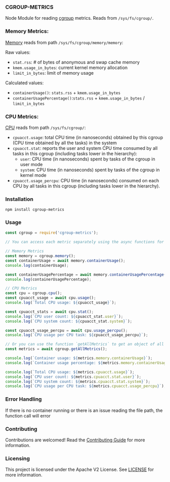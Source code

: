 ### CGROUP-METRICS

Node Module for reading [cgroup](https://www.kernel.org/doc/Documentation/cgroup-v1/) metrics. Reads from `/sys/fs/cgroup/`. 

### Memory Metrics:

[Memory](https://www.kernel.org/doc/Documentation/cgroup-v1/memory.txt) reads from path `/sys/fs/cgroup/memory/memory`:

Raw values:
- `stat.rss`: # of bytes of anonymous and swap cache memory
- `kmem.usage_in_bytes`: current kernel memory allocation
- `limit_in_bytes`: limit of memory usage

Calculated values:
- `containerUsage()`: `stats.rss` + `kmem.usage_in_bytes`
- `containerUsagePercentage()`:`stats.rss` + `kmem.usage_in_bytes` / `limit_in_bytes`

### CPU Metrics:
[CPU](https://www.kernel.org/doc/Documentation/cgroup-v1/cpuacct.txt) reads from path `/sys/fs/cgroup/`:

- `cpuacct.usage`: total CPU time (in nanoseconds) obtained by this cgroup (CPU time obtained by all the tasks)
in the system
- `cpuacct.stat`: reports the user and system CPU time consumed by all tasks in this cgroup (including tasks lower in the hierarchy):
    - `user`: CPU time (in nanoseconds) spent by tasks of the cgroup in user mode
    - `system`: CPU time (in nanoseconds) spent by tasks of the cgroup in kernel mode
- `cpuacct.usage_percpu`: CPU time (in nanoseconds) consumed on each CPU by all tasks in this cgroup (including tasks lower in the hierarchy).


### Installation

```
npm install cgroup-metrics
```

### Usage

```javascript
const cgroup = require('cgroup-metrics');

// You can access each metric separately using the async functions for each metric

// Memory Metrics
const memory = cgroup.memory();
const containerUsage = await memory.containerUsage();
console.log(containerUsage);

const containerUsagePercentage = await memory.containerUsagePercentage(containerUsage);
console.log(containerUsagePercentage);

// CPU Metrics
const cpu = cgroup.cpu();
const cpuacct_usage = await cpu.usage();
console.log(`Total CPU usage: ${cpuacct_usage}`);

const cpuacct_stats = await cpu.stat();
console.log(`CPU user count: ${cpuacct_stat.user}`);
console.log(`CPU system count: ${cpuacct_stat.system}`);

const cpuacct_usage_percpu = await cpu.usage_percpu();
console.log(`CPU usage per CPU task: ${cpuacct_usage_percpu}`);

// Or you can use the function `getAllMetrics` to get an object of all the metrics
const metrics = await cgroup.getAllMetrics();

console.log(`Container usage: ${metrics.memory.containerUsage}`);
console.log(`Container usage percentage: ${metrics.memory.containerUsagePercentage}`);

console.log(`Total CPU usage: ${metrics.cpuacct.usage}`);
console.log(`CPU user count: ${metrics.cpuacct.stat.user}`);
console.log(`CPU system count: ${metrics.cpuacct.stat.system}`);
console.log(`CPU usage per CPU task: ${metrics.cpuacct.usage_percpu}`);
```
### Error Handling

If there is no container running or there is an issue reading the file path, the function call will error

### Contributing

Contributions are welcomed! Read the [Contributing Guide](./CONTRIBUTING.md) for more information.

### Licensing

This project is licensed under the Apache V2 License. See [LICENSE](LICENSE) for more information.
